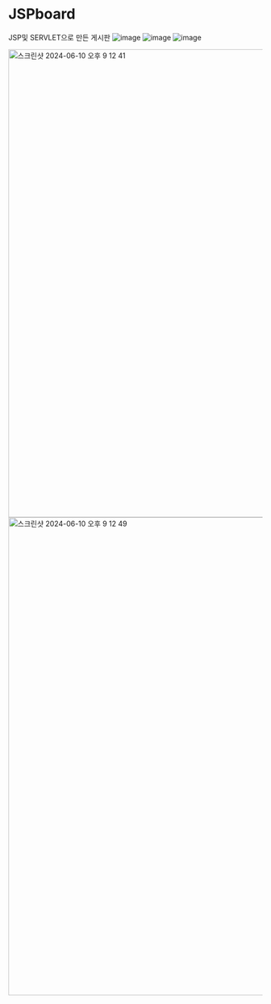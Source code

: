 # JSPboard
JSP및 SERVLET으로 만든 게시판
![image](https://github.com/user-attachments/assets/281e409b-9114-4fc9-aadd-58c0e2befc00)
![image](https://github.com/user-attachments/assets/b65c4f98-8dd4-415b-9e5b-6a65075a5970)
![image](https://github.com/user-attachments/assets/b5755eb0-c6e7-46fd-9065-6aa32f28b2e5)


<img width="927" alt="스크린샷 2024-06-10 오후 9 12 41" src="https://github.com/freshsong/JSPboard/assets/154946396/2c86c1b4-fb3a-4b9a-972e-55bca718bd9b">
<img width="947" alt="스크린샷 2024-06-10 오후 9 12 49" src="https://github.com/freshsong/JSPboard/assets/154946396/da776465-f47d-4903-aa48-1eeb8e69fd1a">
